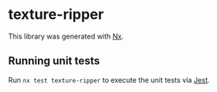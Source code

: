 # texture-ripper

This library was generated with [Nx](https://nx.dev).

## Running unit tests

Run `nx test texture-ripper` to execute the unit tests via [Jest](https://jestjs.io).
